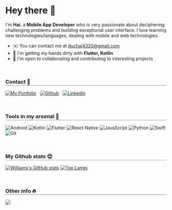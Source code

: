 # Hey there 👋


I'm **Hai**, a **Mobile App Developer** who is very passionate about deciphering challenging problems and building exceptional user interface. I love learning new technologies/languages, dealing with mobile and web technologies.

- ✉️  You can contact me at [duchai4320@gmail.com](mailto:duchai4320@gmail.com)
- 🧠  I'm getting my hands dirty with **Flutter, Kotlin**
- 🤝  I'm open to collaborating and contributing to interesting projects

<br>

<!-- **_Open to frontend and mobile (react native) developer roles. If you have an opening, kindly contact me_** -->

<h3 style="border-bottom: 0.5px solid gray;margin-bottom: 15px;padding-bottom: 1px;font-weight: bold;">Contact 🤙</h3>

[![My Portfolio](https://img.shields.io/badge/Portfolio-%23000000.svg?style=for-the-badge&logo=firefox&logoColor=#FF7139)](https://hari-github-io.vercel.app/)
&nbsp;
[![Github](https://img.shields.io/badge/github-%23121011.svg?style=for-the-badge&logo=github&logoColor=white)](https://github.com/Hai4320/)
&nbsp;
[![Linkedin](https://img.shields.io/badge/Linkedin-%231DA1F2.svg?style=for-the-badge&logo=Linkedin&logoColor=white)](https://www.linkedin.com/in/duc-hai-362004265/)
&nbsp;

<br>

<h3 style="border-bottom: 0.5px solid gray;margin-bottom: 15px;padding-bottom: 1px;font-weight: bold;">Tools in my arsenal 🚀</h3>

![Android](https://img.shields.io/badge/android-%23323330.svg?style=for-the-badge&logo=android&logoColor=%2334A853)
![Kotlin](https://img.shields.io/badge/kotlin-%23323330.svg?style=for-the-badge&logo=kotlin&logoColor=%237F52FF)
![Flutter](https://img.shields.io/badge/flutter-%23323330.svg?style=for-the-badge&logo=flutter&logoColor=%2302569B)
![React Native](https://img.shields.io/badge/react_native-%2320232a.svg?style=for-the-badge&logo=react&logoColor=%2361DAFB)
![JavaScript](https://img.shields.io/badge/javascript-%23323330.svg?style=for-the-badge&logo=javascript&logoColor=%23F7DF1E)
![Python](https://img.shields.io/badge/Python-FFD43B?style=for-the-badge&logo=python&logoColor=blue)
![Swift](https://img.shields.io/badge/Swift-FA7343?style=for-the-badge&logo=swift&logoColor=white)
![Git](https://img.shields.io/badge/git-%23F05033.svg?style=for-the-badge&logo=git&logoColor=white)

<br>

<h3 style="border-bottom: 0.5px solid gray;margin-bottom: 15px;padding-bottom: 1px;font-weight: bold;">My Github stats 😍</h3>

[![Williams's GitHub stats](https://github-readme-stats.vercel.app/api?username=Hai4320&show_icons=true&theme=highcontrast)](https://github.com/Hai4320/github-readme-stats)
[![Top Langs](https://github-readme-stats.vercel.app/api/top-langs/?username=Hai4320&layout=compact&theme=highcontrast)](https://github.com/Hai4320/github-readme-stats)

<br>

<h3 style="border-bottom: 0.5px solid gray;margin-bottom: 15px;padding-bottom: 1px;font-weight: bold;">Other info 🔥</h3>

![](https://komarev.com/ghpvc/?username=Hai4320&style=for-the-badge)

<!-- [![Readme Quotes](https://quotes-github-readme.vercel.app/api?type=horizontal&theme=dark)](https://github.com/piyushsuthar/github-readme-quotes) -->
